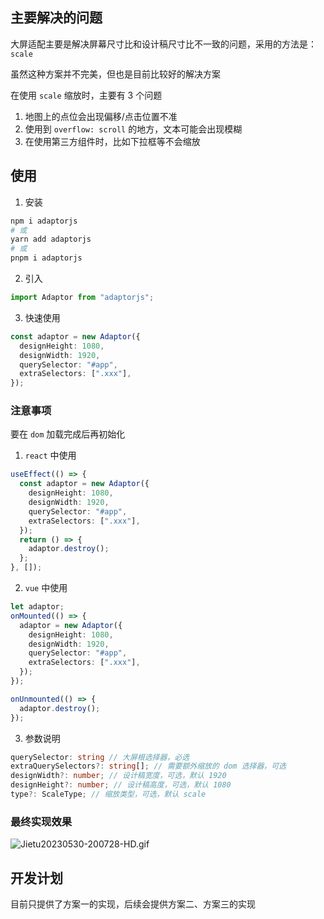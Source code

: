 ## 主要解决的问题

大屏适配主要是解决屏幕尺寸比和设计稿尺寸比不一致的问题，采用的方法是：`scale`

虽然这种方案并不完美，但也是目前比较好的解决方案

在使用 `scale` 缩放时，主要有 3 个问题

1. 地图上的点位会出现偏移/点击位置不准
2. 使用到 `overflow: scroll` 的地方，文本可能会出现模糊
3. 在使用第三方组件时，比如下拉框等不会缩放

## 使用

1. 安装

```bash
npm i adaptorjs
# 或
yarn add adaptorjs
# 或
pnpm i adaptorjs
```

2. 引入

```ts
import Adaptor from "adaptorjs";
```

3. 快速使用

```ts
const adaptor = new Adaptor({
  designHeight: 1080,
  designWidth: 1920,
  querySelector: "#app",
  extraSelectors: [".xxx"],
});
```

### 注意事项

要在 `dom` 加载完成后再初始化

1. `react` 中使用

```ts
useEffect(() => {
  const adaptor = new Adaptor({
    designHeight: 1080,
    designWidth: 1920,
    querySelector: "#app",
    extraSelectors: [".xxx"],
  });
  return () => {
    adaptor.destroy();
  };
}, []);
```

2. `vue` 中使用

```ts
let adaptor;
onMounted(() => {
  adaptor = new Adaptor({
    designHeight: 1080,
    designWidth: 1920,
    querySelector: "#app",
    extraSelectors: [".xxx"],
  });
});

onUnmounted(() => {
  adaptor.destroy();
});
```

3. 参数说明

```ts
querySelector: string // 大屏根选择器，必选
extraQuerySelectors?: string[]; // 需要额外缩放的 dom 选择器，可选
designWidth?: number; // 设计稿宽度，可选，默认 1920
designHeight?: number; // 设计稿高度，可选，默认 1080
type?: ScaleType; // 缩放类型，可选，默认 scale
```

### 最终实现效果

![Jietu20230530-200728-HD.gif](https://p6-juejin.byteimg.com/tos-cn-i-k3u1fbpfcp/9555be058447421da9588463b1aef2e4~tplv-k3u1fbpfcp-watermark.image?)

## 开发计划

目前只提供了方案一的实现，后续会提供方案二、方案三的实现

